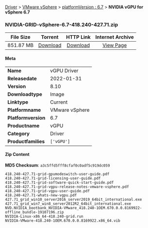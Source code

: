 
[Driver](/README.md)  >  [VMware vSphere](/index/Driver/VMware_vSphere.md)  >  [platformVersion : 6.7](/index/Driver/VMware_vSphere/6.7.md)  >  **NVIDIA vGPU for vSphere 6.7**


### NVIDIA-GRID-vSphere-6.7-418.240-427.71.zip

| **File Size** | **Torrent**  | **HTTP Link** | **Internet Archive** |
|:-------------:|:------------:|:-------------:|:--------------------:|
| 851.87 MB |  [Download](https://archive.org/download/nvgpu_NVIDIA-GRID-vSphere-6.7-418.240-427.71.zip_066um3fa/nvgpu_NVIDIA-GRID-vSphere-6.7-418.240-427.71.zip_066um3fa_archive.torrent)       | [Download](https://archive.org/compress/nvgpu_NVIDIA-GRID-vSphere-6.7-418.240-427.71.zip_066um3fa) | [View Page](https://archive.org/details/nvgpu_NVIDIA-GRID-vSphere-6.7-418.240-427.71.zip_066um3fa)       |

#### Meta

<table>
<tr><td><strong>Name</strong></td><td>vGPU Driver</td></tr>
<tr><td><strong>Releasedate</strong></td><td>2022-01-31</td></tr>
<tr><td><strong>Version</strong></td><td>8.10</td></tr>
<tr><td><strong>Downloadtype</strong></td><td>Image</td></tr>
<tr><td><strong>Linktype</strong></td><td>Current</td></tr>
<tr><td><strong>Platformname</strong></td><td>VMware vSphere</td></tr>
<tr><td><strong>Platformversion</strong></td><td>6.7</td></tr>
<tr><td><strong>Productname</strong></td><td>vGPU</td></tr>
<tr><td><strong>Category</strong></td><td>Driver</td></tr>
<tr><td><strong>Productfamilies</strong></td><td><code>['vGPU']</code></td></tr>
</table>

#### Zip Content

**MD5 Checksum**: `a3c5ffd5fff8cfaf0c0adf5c919dc059`

```text
418.240-427.71-grid-gpumodeswitch-user-guide.pdf
418.240-427.71-grid-licensing-user-guide.pdf
418.240-427.71-grid-software-quick-start-guide.pdf
418.240-427.71-grid-vgpu-release-notes-vmware-vsphere.pdf
418.240-427.71-grid-vgpu-user-guide.pdf
418.240-427.71-whats-new-vgpu.pdf
427.71_grid_win10_server2016_server2019_64bit_international.exe
427.71_grid_win7_win8_server2012R2_64bit_international.exe
NVD.NVIDIA_bootbank_NVIDIA-VMware_418.240-1OEM.670.0.0.8169922-offline_bundle-19107196.zip
NVIDIA-Linux-x86_64-418.240-grid.run
NVIDIA-VMware-418.240-1OEM.670.0.0.8169922.x86_64.vib
```